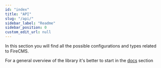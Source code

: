 ```yaml
---
id: "index"
title: "API"
slug: "/api/"
sidebar_label: "Readme"
sidebar_position: 0
custom_edit_url: null
---
```


In this section you will find all the possible configurations and types
related to FireCMS.

For a general overview of the library it's better to start in the [docs](index.md)
section
